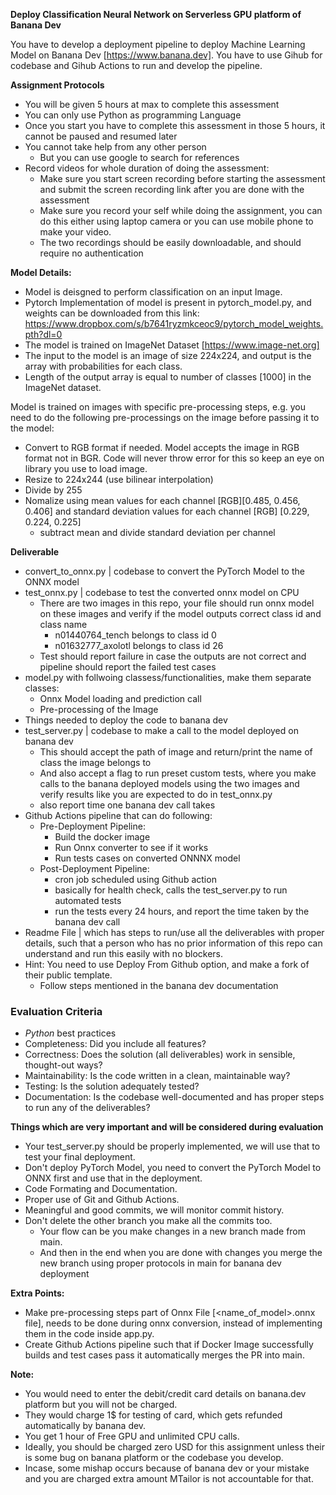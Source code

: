 **Deploy Classification Neural Network on Serverless GPU platform of Banana Dev**


You have to develop a deployment pipeline to deploy Machine Learning Model on Banana Dev [https://www.banana.dev].
You have to use Gihub for codebase and Gihub Actions to run and develop the pipeline.

**Assignment Protocols**
- You will be given 5 hours at max to complete this assessment
- You can only use Python as programming Language
- Once you start you have to complete this assessment in those 5 hours, it cannot be paused and resumed later
- You cannot take help from any other person
    - But you can use google to search for references
- Record videos for whole duration of doing the assessment:
    - Make sure you start screen recording before starting the assessment and submit the screen recording link after you are done with the assessment
    - Make sure you record your self while doing the assignment, you can do this either using laptop camera or you can use mobile phone to make your video.
    - The two recordings should be easily downloadable, and should require no authentication

**Model Details:**
- Model is deisgned to perform classification on an input Image.
- Pytorch Implementation of model is present in pytorch_model.py, and weights can be downloaded from this link: https://www.dropbox.com/s/b7641ryzmkceoc9/pytorch_model_weights.pth?dl=0
- The model is trained on ImageNet Dataset [https://www.image-net.org]
- The input to the model is an image of size 224x224, and output is the array with probabilities for each class.
- Length of the output array is equal to number of classes [1000] in the ImageNet dataset.

Model is trained on images with specific pre-processing steps, e.g. you need to do the following pre-processings on the image before passing it to the model:
- Convert to RGB format if needed. Model accepts the image in RGB format not in BGR. Code will never throw error for this so keep an eye on library you use to load image.
- Resize to 224x244 (use bilinear interpolation)
- Divide by 255
- Nomalize using mean values for each channel [RGB][0.485, 0.456, 0.406] and standard deviation values for each channel [RGB] [0.229, 0.224, 0.225]
    - subtract mean and divide standard deviation per channel

**Deliverable**
- convert_to_onnx.py | codebase to convert the PyTorch Model to the ONNX model
- test_onnx.py | codebase to test the converted onnx model on CPU
    - There are two images in this repo, your file should run onnx model on these images and verify if the model outputs correct class id and class name
        - n01440764_tench belongs to class id 0
        - n01632777_axolotl belongs to class id 26
    - Test should report failure in case the outputs are not correct and pipeline should report the failed test cases    
- model.py with follwoing classess/functionalities, make them separate classes:
    - Onnx Model loading and prediction call
    - Pre-processing of the Image
- Things needed to deploy the code to banana dev
- test_server.py | codebase to make a call to the model deployed on banana dev
    - This should accept the path of image and return/print the name of class the image belongs to
    - And also accept a flag to run preset custom tests, where you make calls to the banana deployed models using the two images and verify results like you are expected to do in test_onnx.py
    - also report time one banana dev call takes
- Github Actions pipeline that can do following:
    - Pre-Deployment Pipeline:
        - Build the docker image
        - Run Onnx converter to see if it works
        - Run tests cases on converted ONNNX model
    - Post-Deployment Pipeline:
        - cron job scheduled using Github action
        - basically for health check, calls the test_server.py to run automated tests
        - run the tests every 24 hours, and report the time taken by the banana dev call
- Readme File | which has steps to run/use all the deliverables with proper details, such that a person who has no prior information of this repo can understand and run this easily with no blockers.
- Hint: You need to use Deploy From Github option, and make a fork of their public template.
    - Follow steps mentioned in the banana dev documentation


 ### Evaluation Criteria
 - *Python* best practices
 - Completeness: Did you include all features?
 - Correctness: Does the solution (all deliverables) work in sensible, thought-out ways?
 - Maintainability: Is the code written in a clean, maintainable way?
 - Testing: Is the solution adequately tested?
 - Documentation: Is the codebase well-documented and has proper steps to run any of the deliverables?

 
**Things which are very important and will be considered during evaluation**
- Your test_server.py should be properly implemented, we will use that to test your final deployment.
- Don't deploy PyTorch Model, you need to convert the PyTorch Model to ONNX first and use that in the deployment.
- Code Formating and Documentation.
- Proper use of Git and Github Actions.
- Meaningful and good commits, we will monitor commit history.
- Don't delete the other branch you make all the commits too.
    - Your flow can be you make changes in a new branch made from main.
    - And then in the end when you are done with changes you merge the new branch using proper protocols in main for banana dev deployment

**Extra Points:**
- Make pre-processing steps part of Onnx File [<name_of_model>.onnx file], needs to be done during onnx conversion, instead of implementing them in the code inside app.py.
- Create Github Actions pipeline such that if Docker Image successfully builds and test cases pass it automatically merges the PR into main.

**Note:**
- You would need to enter the debit/credit card details on banana.dev platform but you will not be charged.
- They would charge 1$ for testing of card, which gets refunded automatically by banana dev.
- You get 1 hour of Free GPU and unlimited CPU calls.
- Ideally, you should be charged zero USD for this assignment unless their is some bug on banana platform or the codebase you develop.
- Incase, some mishap occurs because of banana dev or your mistake and you are charged extra amount MTailor is not accountable for that.